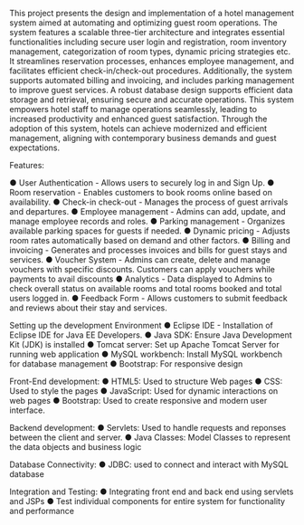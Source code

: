 This project presents the design and implementation of a hotel management system aimed 
at automating and optimizing guest room operations. The system features a scalable three-tier 
architecture and integrates essential functionalities including secure user login and registration, 
room inventory management, categorization of room types, dynamic pricing strategies etc. It 
streamlines reservation processes, enhances employee management, and facilitates efficient 
check-in/check-out procedures. Additionally, the system supports automated billing and invoicing, 
and includes parking management to improve guest services. A robust database design supports 
efficient data storage and retrieval, ensuring secure and accurate operations. This system 
empowers hotel staff to manage operations seamlessly, leading to increased productivity and 
enhanced guest satisfaction. Through the adoption of this system, hotels can achieve modernized 
and efficient management, aligning with contemporary business demands and guest 
expectations. 

Features:

● User Authentication - Allows users to securely log in and Sign Up. 
● Room reservation - Enables customers to book rooms online based on availability. 
● Check-in check-out - Manages the process of guest arrivals and departures. 
● Employee management - Admins can add, update, and manage employee records and 
roles. 
● Parking management - Organizes available parking spaces for guests if needed. 
● Dynamic pricing - Adjusts room rates automatically based on demand and other factors. 
● Billing and invoicing - Generates and processes invoices and bills for guest stays and 
services. 
● Voucher System - Admins can create, delete and manage vouchers with specific 
discounts. Customers can apply vouchers while payments to avail discounts 
● Analytics - Data displayed to Admins to check overall status on available rooms and total 
rooms booked and total users logged in. 
● Feedback Form - Allows customers to submit feedback and reviews about their stay and 
services. 


 Setting up the development Environment 
● Eclipse IDE - Installation of Eclipse IDE for Java EE Developers. 
● Java SDK: Ensure Java Development Kit (JDK) is installed 
● Tomcat server: Set up Apache Tomcat Server for running web application 
● MySQL workbench: Install MySQL workbench for database management 
● Bootstrap: For responsive design 

 Front-End development: 
● HTML5: Used to structure Web pages 
● CSS: Used to style the pages 
● JavaScript: Used for dynamic interactions on web pages 
● Bootstrap:  Used to create responsive and modern user interface. 

 Backend development: 
● Servlets: Used to handle requests and reponses between the client and server. 
● Java Classes: Model Classes to represent the data objects and business logic 

 Database Connectivity: 
● JDBC: used to connect and interact with MySQL database 

 Integration and Testing: 
● Integrating front end and back end using servlets and JSPs 
● Test individual components for entire system for functionality and performance

